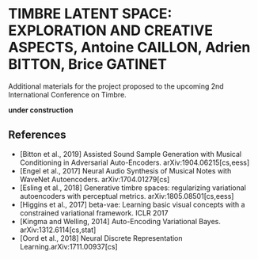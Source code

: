 # TIMBRE LATENT SPACE: EXPLORATION AND CREATIVE ASPECTS, Antoine CAILLON, Adrien BITTON, Brice GATINET
Additional materials for the project proposed to the upcoming 2nd International Conference on Timbre.

**under construction**

## References

* [Bitton et al., 2019] Assisted Sound Sample Generation with Musical Conditioning in Adversarial Auto-Encoders. arXiv:1904.06215[cs,eess]
* [Engel et al., 2017] Neural Audio Synthesis of Musical Notes with WaveNet Autoencoders. arXiv:1704.01279[cs]
* [Esling et al., 2018] Generative timbre spaces: regularizing variational autoencoders with perceptual metrics. arXiv:1805.08501[cs,eess]
* [Higgins et al., 2017] beta-vae: Learning basic visual concepts with a constrained variational framework. ICLR 2017
* [Kingma and Welling, 2014] Auto-Encoding Variational Bayes. arXiv:1312.6114[cs,stat]
* [Oord et al., 2018] Neural Discrete Representation Learning.arXiv:1711.00937[cs]
